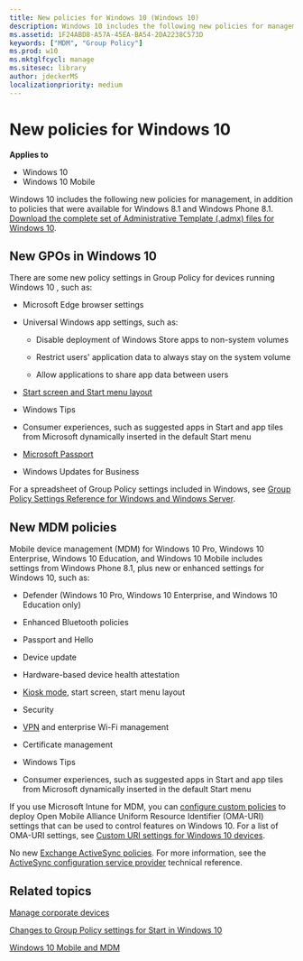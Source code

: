```yaml
---
title: New policies for Windows 10 (Windows 10)
description: Windows 10 includes the following new policies for management, in addition to policies that were available for Windows 8.1 and Windows Phone 8.1.
ms.assetid: 1F24ABD8-A57A-45EA-BA54-2DA2238C573D
keywords: ["MDM", "Group Policy"]
ms.prod: w10
ms.mktglfcycl: manage
ms.sitesec: library
author: jdeckerMS
localizationpriority: medium
---
```


# New policies for Windows 10


**Applies to**

-   Windows 10
-   Windows 10 Mobile

Windows 10 includes the following new policies for management, in addition to policies that were available for Windows 8.1 and Windows Phone 8.1. [Download the complete set of Administrative Template (.admx) files for Windows 10](http://go.microsoft.com/fwlink/p/?LinkID=625081).

## New GPOs in Windows 10


There are some new policy settings in Group Policy for devices running Windows 10 , such as:

-   Microsoft Edge browser settings

-   Universal Windows app settings, such as:

    -   Disable deployment of Windows Store apps to non-system volumes

    -   Restrict users' application data to always stay on the system volume

    -   Allow applications to share app data between users

-   [Start screen and Start menu layout](customize-windows-10-start-screens-by-using-group-policy.md)

-   Windows Tips

-   Consumer experiences, such as suggested apps in Start and app tiles from Microsoft dynamically inserted in the default Start menu

-   [Microsoft Passport](http://go.microsoft.com/fwlink/p/?LinkId=623294)

-   Windows Updates for Business

For a spreadsheet of Group Policy settings included in Windows, see [Group Policy Settings Reference for Windows and Windows Server](http://go.microsoft.com/fwlink/p/?LinkId=613627).

## New MDM policies


Mobile device management (MDM) for Windows 10 Pro, Windows 10 Enterprise, Windows 10 Education, and Windows 10 Mobile includes settings from Windows Phone 8.1, plus new or enhanced settings for Windows 10, such as:

-   Defender (Windows 10 Pro, Windows 10 Enterprise, and Windows 10 Education only)

-   Enhanced Bluetooth policies

-   Passport and Hello

-   Device update

-   Hardware-based device health attestation

-   [Kiosk mode](set-up-a-device-for-anyone-to-use.md), start screen, start menu layout

-   Security

-   [VPN](http://go.microsoft.com/fwlink/p/?LinkId=623295) and enterprise Wi-Fi management

-   Certificate management

-   Windows Tips

-   Consumer experiences, such as suggested apps in Start and app tiles from Microsoft dynamically inserted in the default Start menu

If you use Microsoft Intune for MDM, you can [configure custom policies](http://go.microsoft.com/fwlink/p/?LinkId=616316) to deploy Open Mobile Alliance Uniform Resource Identifier (OMA-URI) settings that can be used to control features on Windows 10. For a list of OMA-URI settings, see [Custom URI settings for Windows 10 devices](http://go.microsoft.com/fwlink/p/?LinkId=616317).

No new [Exchange ActiveSync policies](http://go.microsoft.com/fwlink/p/?LinkId=613264). For more information, see the [ActiveSync configuration service provider](http://go.microsoft.com/fwlink/p/?LinkId=618944) technical reference.

## Related topics


[Manage corporate devices](manage-corporate-devices.md)

[Changes to Group Policy settings for Start in Windows 10](changes-to-start-policies-in-windows-10.md)

[Windows 10 Mobile and MDM](windows-10-mobile-and-mdm.md)

 

 





